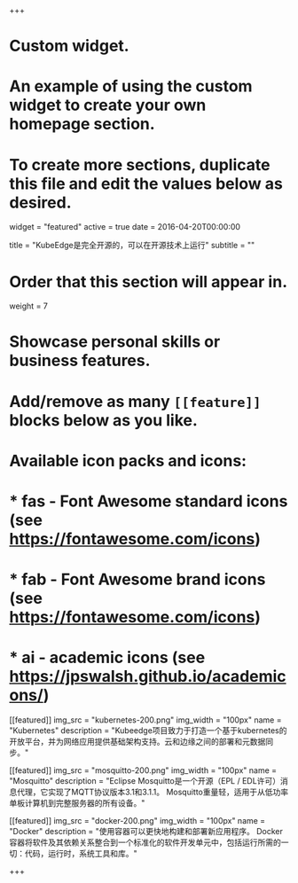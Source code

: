 +++
# Custom widget.
# An example of using the custom widget to create your own homepage section.
# To create more sections, duplicate this file and edit the values below as desired.
widget = "featured"
active = true
date = 2016-04-20T00:00:00

title = "KubeEdge是完全开源的，可以在开源技术上运行"
subtitle = ""

# Order that this section will appear in.
weight = 7

# Showcase personal skills or business features.
# 
# Add/remove as many `[[feature]]` blocks below as you like.
# 
# Available icon packs and icons:
# * fas - Font Awesome standard icons (see https://fontawesome.com/icons)
# * fab - Font Awesome brand icons (see https://fontawesome.com/icons)
# * ai - academic icons (see https://jpswalsh.github.io/academicons/)

[[featured]]
  img_src = "kubernetes-200.png"
  img_width = "100px"
  name = "Kubernetes"
  description = "Kubeedge项目致力于打造一个基于kubernetes的开放平台，并为网络应用提供基础架构支持。云和边缘之间的部署和元数据同步。"
  
[[featured]]
  img_src = "mosquitto-200.png"
  img_width = "100px"
  name = "Mosquitto"
  description = "Eclipse Mosquitto是一个开源（EPL / EDL许可）消息代理，它实现了MQTT协议版本3.1和3.1.1。 Mosquitto重量轻，适用于从低功率单板计算机到完整服务器的所有设备。"  
  
[[featured]]
  img_src = "docker-200.png"
  img_width = "100px"
  name = "Docker"
  description = "使用容器可以更快地构建和部署新应用程序。 Docker容器将软件及其依赖关系整合到一个标准化的软件开发单元中，包括运行所需的一切：代码，运行时，系统工具和库。"

+++
